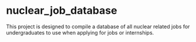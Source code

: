 # nuclear_job_database
This project is designed to compile a database of all nuclear related jobs for undergraduates to use when applying for jobs or internships. 
